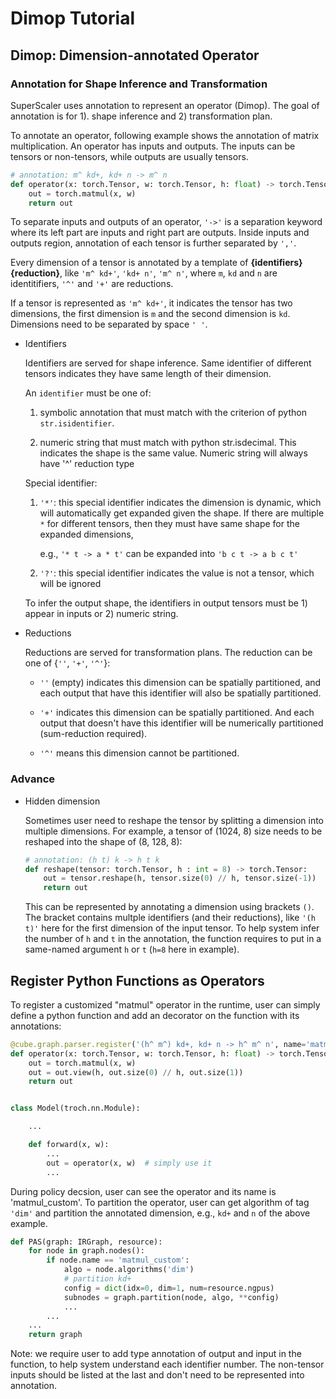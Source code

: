 # Dimop Tutorial

## Dimop: Dimension-annotated Operator 

### Annotation for Shape Inference and Transformation

SuperScaler uses annotation to represent an operator (Dimop).
The goal of annotation is for 1). shape inference and 2) transformation plan.

To annotate an operator, following example shows the annotation of matrix multiplication. An operator has inputs and outputs. The inputs can be tensors or non-tensors, while outputs are usually tensors.

```py
# annotation: m^ kd+, kd+ n -> m^ n
def operator(x: torch.Tensor, w: torch.Tensor, h: float) -> torch.Tensor:
    out = torch.matmul(x, w)
    return out
```

To separate inputs and outputs of an operator, `'->'` is a separation keyword where its left part are inputs and right part are outputs. Inside inputs and outputs region, annotation of each tensor is further separated by `','`. 

Every dimension of a tensor is annotated by a template of **{identifiers}{reduction}**, like `'m^ kd+'`, `'kd+ n'`, `'m^ n'`, where `m`, `kd` and `n` are identitifiers, `'^'` and `'+'` are reductions.

If a tensor is represented as `'m^ kd+'`, it indicates the tensor has two dimensions, the first dimension is `m` and the second dimension is `kd`. Dimensions need to be separated by space `' '`. 

* Identifiers

  Identifiers are served for shape inference. Same identifier of different tensors indicates they have same length of their dimension.

  An `identifier` must be one of:

    1) symbolic annotation that must match with the criterion of python `str.isidentifier`.

    2) numeric string that must match with python str.isdecimal. This indicates the shape is the same value. Numeric string will always have '^' reduction type

  Special identifier:

    1) `'*'`: this special identifier indicates the dimension is dynamic, which will automatically get expanded given the shape. If there are multiple `*` for different tensors, then they must have same shape for the expanded dimensions,
    
        e.g., `'* t -> a * t'` can be expanded into `'b c t -> a b c t'`

    2) `'?'`: this special identifier indicates the value is not a tensor, which will be ignored

  To infer the output shape, the identifiers in output tensors must be 1) appear in inputs or 2) numeric string.

* Reductions

  Reductions are served for transformation plans. The reduction can be one of {`''`, `'+'`, `'^'`}:
  
    * `''` (empty) indicates this dimension can be spatially partitioned, and each output that have this identifier will also be spatially partitioned.

    * `'+'` indicates this dimension can be spatially partitioned. And each output that doesn't have this identifier will be numerically partitioned (sum-reduction required).

    * `'^'` means this dimension cannot be partitioned.

### Advance

* Hidden dimension

  Sometimes user need to reshape the tensor by splitting a dimension into multiple dimensions. For example, a tensor of (1024, 8) size needs to be reshaped into the shape of (8, 128, 8):

  ```py
  # annotation: (h t) k -> h t k
  def reshape(tensor: torch.Tensor, h : int = 8) -> torch.Tensor:
      out = tensor.reshape(h, tensor.size(0) // h, tensor.size(-1))
      return out
  ```

  This can be represented by annotating a dimension using brackets `()`. The bracket contains multple identifiers (and their reductions), like `'(h t)'` here for the first dimension of the input tensor. To help system infer the number of `h` and `t` in the annotation, the function requires to put in a same-named argument `h` or `t` (`h=8` here in example).


## Register Python Functions as Operators

To register a customized "matmul" operator in the runtime, user can simply define a python function and add an decorator on the function with its annotations:

```py
@cube.graph.parser.register('(h^ m^) kd+, kd+ n -> h^ m^ n', name='matmul_custom')
def operator(x: torch.Tensor, w: torch.Tensor, h: float) -> torch.Tensor:
    out = torch.matmul(x, w)
    out = out.view(h, out.size(0) // h, out.size(1))
    return out


class Model(troch.nn.Module):

    ...

    def forward(x, w):
        ...
        out = operator(x, w)  # simply use it
        ...
```

During policy decsion, user can see the operator and its name is 'matmul_custom'. To partition the operator, user can get algorithm of tag `'dim'` and partition the annotated dimension, e.g., `kd+` and `n` of the above example.

```py
def PAS(graph: IRGraph, resource):
    for node in graph.nodes():
        if node.name == 'matmul_custom':
            algo = node.algorithms('dim')
            # partition kd+
            config = dict(idx=0, dim=1, num=resource.ngpus)
            subnodes = graph.partition(node, algo, **config)
            ...
        ...
    ...
    return graph
```

Note: we require user to add type annotation of output and input in the function, to help system understand each identifier number. The non-tensor inputs should be listed at the last and don't need to be represented into annotation.